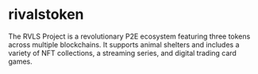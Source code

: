 # rivalstoken
 The RVLS Project is a revolutionary P2E ecosystem featuring three tokens across multiple blockchains. It supports animal shelters and includes a variety of NFT collections, a streaming series, and digital trading card games.
